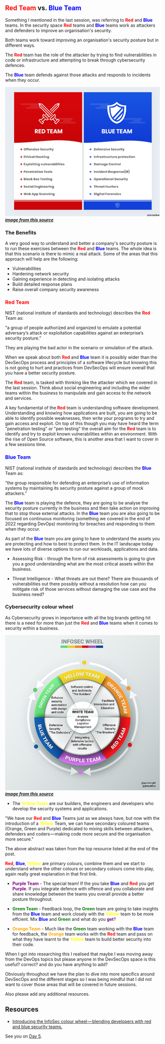 ## <span style="color:red">Red Team</span> vs. <span style="color:blue">Blue Team</span>

Something I mentioned in the last session, was referring to <span style="color:red">**Red**</span> and <span style="color:blue">**Blue**</span> teams. In the security space <span style="color:red">**Red**</span> teams and <span style="color:blue">**Blue**</span> teams work as attackers and defenders to improve an organisation's security.

Both teams work toward improving an organisation's security posture but in different ways.

The <span style="color:red">**Red**</span> team has the role of the attacker by trying to find vulnerabilities in code or infrastructure and attempting to break through cybersecurity defences. 

The <span style="color:blue">**Blue**</span> team defends against those attacks and responds to incidents when they occur. 

![](images\day04-2.jpg)
***[image from this source](https://hackernoon.com/introducing-the-infosec-colour-wheel-blending-developers-with-red-and-blue-security-teams-6437c1a07700)***

### The Benefits 

A very good way to understand and better a company's security posture is to run these exercises between the <span style="color:red">**Red**</span> and <span style="color:blue">**Blue**</span> teams. The whole idea is that this scenario is there to mimic a real attack. Some of the areas that this approach will help are the following: 

- Vulnerabilities 
- Hardening network security 
- Gaining experience in detecting and isolating attacks
- Build detailed response plans
- Raise overall company security awareness

### <span style="color:red">Red Team</span> 

NIST (national institute of standards and technology) describes the <span style="color:red">**Red**</span> Team as: 

“a group of people authorized and organized to emulate a potential adversary’s attack or exploitation capabilities against an enterprise’s security posture.”

They are playing the bad actor in the scenario or simulation of the attack. 

When we speak about both <span style="color:red">**Red**</span> and <span style="color:blue">**Blue**</span> team it is possibly wider than the DevSecOps process and principles of a software lifecycle but knowing this is not going to hurt and practices from DevSecOps will ensure overall that you have a better security posture. 

The <span style="color:red">**Red**</span> team, is tasked with thinking like the attacker which we covered in the last session. Think about social engineering and including the wider teams within the business to manipulate and gain access to the network and services. 

A key fundamental of the <span style="color:red">**Red**</span> team is understanding software development. Understanding and knowing how applications are built, you are going to be able to identify possible weaknesses, then write your programs to try and gain access and exploit. On top of this though you may have heard the term "penetration testing" or "pen testing" the overall aim for the <span style="color:red">**Red**</span> team is to identify and try to exploit known vulnerabilities within an environment. With the rise of Open Source software, this is another area that I want to cover in a few sessions time. 

### <span style="color:blue">Blue Team</span> 

NIST (national institute of standards and technology) describes the <span style="color:blue">**Blue**</span> Team as: 

“the group responsible for defending an enterprise’s use of information systems by maintaining its security posture against a group of mock attackers.”

The <span style="color:blue">**Blue**</span> team is playing the defence, they are going to be analyse the security posture currently in the business and then take action on improving that to stop those external attacks. In the <span style="color:blue">**Blue**</span> team you are also going to be focused on continuous monitoring (something we covered in the end of 2022 regarding DevOps) monitoring for breaches and responding to them when they occur. 

As part of the <span style="color:blue">**Blue**</span> team you are going to have to understand the assets you are protecting and how to best to protect them. In the IT landscape today we have lots of diverse options to run our workloads, applications and data. 

- Assessing Risk - through the form of risk assessments is going to give you a good understanding what are the most critical assets within the business. 

- Threat Intelligence - What threats are out there? There are thousands of vulnerabilities out there possibly without a resolution how can you mititgate risk of those services without damaging the use case and the business need? 

### Cybersecurity colour wheel 

As Cybersecurity grows in importance with all the big brands getting hit there is a need for more than just the <span style="color:red">**Red**</span> and <span style="color:blue">**Blue**</span> teams when it comes to security within a business. 

![](images\day04-1.png)
***[image from this source](https://hackernoon.com/introducing-the-infosec-colour-wheel-blending-developers-with-red-and-blue-security-teams-6437c1a07700)***

- The <span style="color:yellow">**Yellow Team**</span> are our builders, the engineers and developers who develop the security systems and applications. 

"We have our <span style="color:red">**Red**</span> and <span style="color:blue">**Blue**</span> Teams just as we always have, but now with the introduction of a <span style="color:yellow">**Yellow**</span> Team, we can have secondary coloured teams (Orange, Green and Purple) dedicated to mixing skills between attackers, defenders and coders — making code more secure and the organisation more secure."

The above abstract was taken from the top resource listed at the end of the post. 

<span style="color:red">**Red**</span>, <span style="color:blue">**Blue**</span>, <span style="color:yellow">**Yellow**</span> are primary colours, combine them and we start to understand where the other colours or secondary colours come into play, again really great explanation in that first link. 

- <span style="color:purple">**Purple Team**</span> - The special team! If the you take <span style="color:blue">**Blue**</span> and <span style="color:red">**Red**</span> you get <span style="color:purple">**Purple**</span>. If you integrate defence with offence and you collaborate and share knowledge between the teams you overall provide a better posture throughout. 

- <span style="color:green">**Green Team**</span> - Feedback loop, the <span style="color:green">**Green**</span> team are going to take insights from the <span style="color:blue">**Blue**</span> team and work closely with the <span style="color:yellow">**Yellow**</span> team to be more effcient. Mix <span style="color:blue">**Blue**</span> and <span style="color:green">**Green**</span> and what do you <span style="color:purple">**get**</span>? 
 
- <span style="color:orange">**Orange Team**</span> - Much like the <span style="color:green">**Green**</span> team working with the <span style="color:blue">**Blue**</span> team for feedback, the <span style="color:orange">**Orange**</span> team works with the <span style="color:red">**Red**</span> team and pass on what they have learnt to the <span style="color:yellow">**Yellow**</span> team to build better security into their code.  

When I got into researching this I realised that maybe I was moving away from the DevOps topics but please anyone in the DevSecOps space is this useful? correct? and do you have anything to add? 

Obviously throughout we have the plan to dive into more specifics around DevSecOps and the different stages so I was being mindful that I did not want to cover those areas that will be covered in future sessions. 

Also please add any additional resources.

## Resources 

- [Introducing the InfoSec colour wheel — blending developers with red and blue security teams.](https://hackernoon.com/introducing-the-infosec-colour-wheel-blending-developers-with-red-and-blue-security-teams-6437c1a07700)


See you on [Day 5](day05.md).

